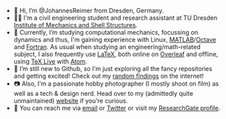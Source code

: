 - 👋 Hi, I’m @JohannesReimer from Dresden, Germany.
- 🧑‍🎓 I'm a civil engineering student and research assistant at TU Dresden [Institute of Mechanics and Shell Structures](https://tu-dresden.de/bu/bauingenieurwesen/imf).
- 🌱 Currently, I’m studying computational mechanics, focussing on dynamics and thus, I'm gaining experience with Linux, [MATLAB](https://www.mathworks.com/products/matlab.html)/[Octave](https://www.gnu.org/software/octave/) and [Fortran](https://fortran-lang.org/). As usual when studying an engineering/math-related subject, I also frequently use [LaTeX](https://www.latex-project.org/), both online on [Overleaf](https://de.overleaf.com/) and offline, using [TeX Live](https://www.tug.org/texlive/) with [Atom](https://atom.io/).
- 👀 I’m still new to Github, so I'm just exploring all the fancy repositories and getting excited! Check out my [random findings](https://github.com/JohannesReimer/JohannesReimer/blob/main/RandomFindings.md) on the internet!
- 📷 Also, I'm a passionate hobby photographer (I mostly shoot on film) as well as a tech & design nerd. Head over to my (admittedly quite unmaintained) [website](https://johannes-foto.de/) if you're curious.
- 📧 You can reach me via [email](mailto:jreimer.mail@gmail.com) or [Twitter](https://twitter.com/johannes_foto) or visit my [ResearchGate profile](https://www.researchgate.net/profile/Johannes-Reimer-3).
